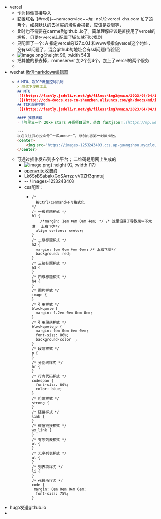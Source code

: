- vercel
	- 作为镜像直接导入
	- 配置域名 [[#red]]==nameservice==为:: ns1/2.vercel-dns.com  加了这两个，如果默认的去掉买的域名会报错，应该是受限等，
	- 此时也不需要在canme到github..io了，简单理解应该是直接用了vercel的解析，只要在vercel上配置了域名就可以找到
	- 只配置了一个: A 指定vercel的127.x.0.1    和www都指向vercel这个地址， 没有ssl问题了，混合github的地址会有ssl问题(待验证)
	- ![image.png](../assets/image_1677839684730_0.png){:height 96, :width 543}
	- 把其他的都去掉，nameserver 加2个到4个，加上了vercel的两个服务
	-
- wechat [微信markdown编辑器](https://doocs.github.io/md/)
	- ```markdown
	  # MTU、及TCP流量控制机制
	  > 测试下发布工具
	  ## MTU
	  ![](https://fastly.jsdelivr.net/gh/filess/img3@main/2023/04/04/1680576883905-c86d03b7-e73d-4284-9a03-d7fb8aea127f.png)
	  ![](https://cdn-doocs.oss-cn-shenzhen.aliyuncs.com/gh/doocs/md/images/1648303019705-c161ce00-d245-446a-b81c-42ec91474a40.gif)
	  ## TCP流量控制
	  ![](https://fastly.jsdelivr.net/gh/filess/img7@main/2023/04/04/1680576943682-4d8dd3a3-cf43-4ae5-8f86-49402fb280ea.png)
	  
	  #### 推荐阅读
	  - [阿里又一个 20k+ stars 开源项目诞生，恭喜 fastjson！](https://mp.weixin.qq.com/s/RNKDCK2KoyeuMeEs6GUrow)
	  
	  ---
	  欢迎关注我的公众号“**风oneo**”，原创内容第一时间推送。
	  <center>
	      <img src="https://images-1253243403.cos.ap-guangzhou.myqcloud.com/1718001556563-738acba5-b4c2-4fb1-938c-62cb41ec9cca.png" style="width: 200px;">
	  </center>
	  ```
	- 可通过插件发布到多个平台； 二维码是用网上生成的
		- ![image.png](../assets/image_1680596032417_0.png){:height 92, :width 117}
		- [openwrite收费的](http://admin.openwrite.cn/#/diffusion/setting)
		- Lk6SpBSabakxGoSArrzz vV0ZH3qnntuj
		- -- / images-1253243403
		- css配置：
			- ```
			  /*
			    按Ctrl/Command+F可格式化
			  */
			  /* 一级标题样式 */
			  h1 {
			      /*margin: 1em 0em 0em 4em; */ /* 这里设置了导致居中不太准， 上右下左*/
			    align-content: center;
			  }
			  /* 二级标题样式 */
			  h2 {
			    margin: 2em 0em 0em 0em; /* 上右下左*/
			    background: red;
			  }
			  /* 三级标题样式 */
			  h3 {
			  }
			  /* 四级标题样式 */
			  h4 {
			  }
			  /* 图片样式 */
			  image {
			  }
			  /* 引用样式 */
			  blockquote {
			    margin: 0.2em 0em 0em 0em;
			  }
			  /* 引用段落样式 */
			  blockquote_p {
			    margin: 0em 0em 0em 0em;
			    font-size: 86%;
			    background-color: ;
			  }
			  /* 段落样式 */
			  p {
			  }
			  /* 分割线样式 */
			  hr {
			  }
			  /* 行内代码样式 */
			  codespan {
			    font-size: 80%;
			    color: blue;
			  }
			  /* 粗体样式 */
			  strong {
			  }
			  /* 链接样式 */
			  link {
			  }
			  /* 微信链接样式 */
			  wx_link {
			  }
			  /* 有序列表样式 */
			  ol {
			  }
			  /* 无序列表样式 */
			  ul {
			  }
			  /* 列表项样式 */
			  li {
			  }
			  /* 代码块样式 */
			  code {
			   margin: 0em 0em 0em 0em;
			    font-size: 75%;
			  }
			  
			  ```
- hugo发送github.io
-
